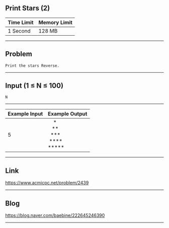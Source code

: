 ## **Print Stars (2)**

| Time Limit | Memory Limit |
| --- | --- |
| 1 Second | 128 MB |

___

## Problem
```
Print the stars Reverse.
```

___

## Input (1 ≤ N ≤ 100)
```
N
```

___

| Example Input | Example Output |
| --- | --- |
| 5 | &nbsp;&nbsp;&nbsp;&nbsp;*</br>&nbsp;&nbsp;&nbsp;\*\*</br>&nbsp;&nbsp;\*\*\*</br>&nbsp;\*\*\*\*</br>\*\*\*\*\* |
___

## Link
https://www.acmicpc.net/problem/2439

___

## Blog
https://blog.naver.com/baebine/222645246390

___

